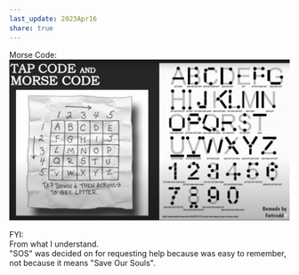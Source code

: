```yaml
---  
last_update: 2023Apr16  
share: true    
---  
```

  
Morse Code:  
![Pasted image 20230310195200.png](./Public_Obsius/Attachments/Pasted%20image%2020230310195200.png)  
  
FYI:  
From what I understand.  
"SOS" was decided on for requesting help because was easy to remember, not because it means "Save Our Souls".  
